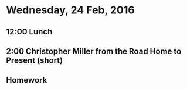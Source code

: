 Wednesday, 24 Feb, 2016
=======================

12:00 Lunch
-----------

2:00 Christopher Miller from the Road Home to Present (short)
-------------------------------------------------------------

Homework
--------
